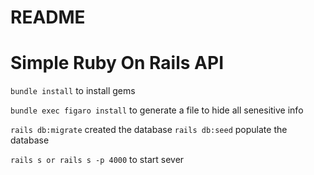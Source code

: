 # README

# Simple Ruby On Rails API

`bundle install` to install gems

`bundle exec figaro install` to generate a file to hide all senesitive info

`rails db:migrate` created the database
`rails db:seed` populate the database

`rails s or rails s -p 4000` to start sever
